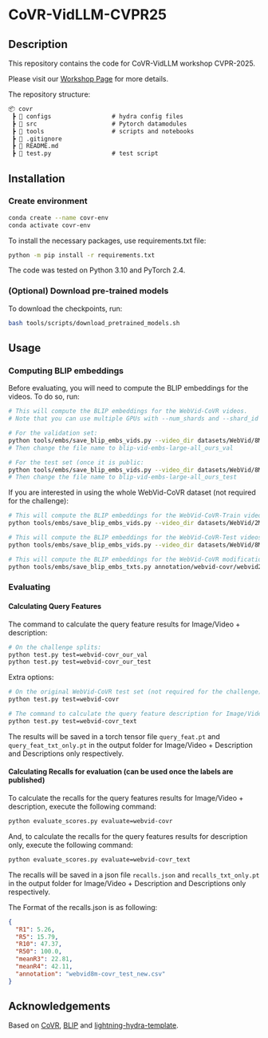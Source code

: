 # CoVR-VidLLM-CVPR25



## Description
This repository contains the code for CoVR-VidLLM workshop CVPR-2025.

Please visit our [Workshop Page]() for more details.

The repository structure: 

```markdown
📦 covr
 ┣ 📂 configs                 # hydra config files
 ┣ 📂 src                     # Pytorch datamodules
 ┣ 📂 tools                   # scripts and notebooks
 ┣ 📜 .gitignore
 ┣ 📜 README.md
 ┣ 📜 test.py                 # test script

 ```

## Installation

### Create environment

```bash
conda create --name covr-env
conda activate covr-env
```

To install the necessary packages, use requirements.txt file:
```bash
python -m pip install -r requirements.txt
```

The code was tested on Python 3.10 and PyTorch 2.4.


### (Optional) Download pre-trained models

To download the checkpoints, run:
```bash
bash tools/scripts/download_pretrained_models.sh
```



## Usage

### Computing BLIP embeddings

Before evaluating, you will need to compute the BLIP embeddings for the videos. To do so, run:
```bash
# This will compute the BLIP embeddings for the WebVid-CoVR videos. 
# Note that you can use multiple GPUs with --num_shards and --shard_id

# For the validation set:
python tools/embs/save_blip_embs_vids.py --video_dir datasets/WebVid/8M/train --todo_ids validation_set.csv
# Then change the file name to blip-vid-embs-large-all_ours_val

# For the test set (once it is public:
python tools/embs/save_blip_embs_vids.py --video_dir datasets/WebVid/8M/train --todo_ids test_set.csv
# Then change the file name to blip-vid-embs-large-all_ours_test
```


If you are interested in using the whole WebVid-CoVR dataset (not required for the challenge):
```bash
# This will compute the BLIP embeddings for the WebVid-CoVR-Train videos.
python tools/embs/save_blip_embs_vids.py --video_dir datasets/WebVid/2M/train --todo_ids annotation/webvid-covr/webvid2m-covr_train.csv 

# This will compute the BLIP embeddings for the WebVid-CoVR-Test videos.
python tools/embs/save_blip_embs_vids.py --video_dir datasets/WebVid/8M/train --todo_ids annotation/webvid-covr/webvid8m-covr_test.csv 

# This will compute the BLIP embeddings for the WebVid-CoVR modifications text. Only needed if using the caption retrieval loss (model/loss_terms=si_ti+si_tc).
python tools/embs/save_blip_embs_txts.py annotation/webvid-covr/webvid2m-covr_train.csv datasets/WebVid/2M/blip-vid-embs-large-all
```

### Evaluating

#### Calculating Query Features

The command to calculate the query feature results for Image/Video + description:
```bash
# On the challenge splits:
python test.py test=webvid-covr_our_val
python test.py test=webvid-covr_our_test
```

Extra options:
```bash
# On the original WebVid-CoVR test set (not required for the challenge):
python test.py test=webvid-covr

# The command to calculate the query feature description for Image/Video Description only:
python test.py test=webvid-covr_text
```

The results will be saved in a torch tensor file `query_feat.pt` and `query_feat_txt_only.pt` in the output folder for Image/Video + Description and Descriptions only respectively.


#### Calculating Recalls for evaluation (can be used once the labels are published)

To calculate the recalls for the query features results for Image/Video + description, execute the following command:
```bash
python evaluate_scores.py evaluate=webvid-covr
```

And, to calculate the recalls for the query features results for description only, execute the following command:
```bash
python evaluate_scores.py evaluate=webvid-covr_text
```

The recalls will be saved in a json file `recalls.json` and `recalls_txt_only.pt` in the output folder for Image/Video + Description and Descriptions only respectively.

The Format of the recalls.json is as following:
```json
{
  "R1": 5.26,
  "R5": 15.79,
  "R10": 47.37,
  "R50": 100.0,
  "meanR3": 22.81,
  "meanR4": 42.11,
  "annotation": "webvid8m-covr_test_new.csv"
}
```


## Acknowledgements
Based on [CoVR](https://github.com/lucas-ventura/CoVR), [BLIP](https://github.com/salesforce/BLIP/) and [lightning-hydra-template](https://github.com/ashleve/lightning-hydra-template/tree/main).

